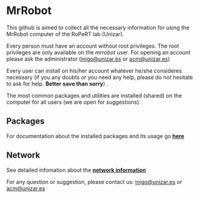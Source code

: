 # MrRobot

This github is aimed to collect all the necessary information for using the MrRobot computer of the RoPeRT lab (Unizar).

Every person must have an account without root privileges. The root privileges are only available on the _mrrobot_ user. 
For opening an account please ask the administrator (inigo@unizar.es or acm@unizar.es)

Every user can install on his/her account whatever he/she consideres necessary (if you any doubts or you need any help, please do not hesitate to ask for help. **Better save than sorry**) .

The most common packages and utilities are installed (shared) on the computer for all users (we are open for suggestions).

## Packages
For documentation about the installed packages and its usage go **[here](./Packages)**

## Network
See detailed infomation about the **[network information](./Network)**

For any question or suggestion, please contact us: inigo@unizar.es or acm@unizar.es
